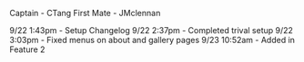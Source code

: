 Captain - CTang
First Mate - JMclennan

9/22 1:43pm - Setup Changelog
9/22 2:37pm - Completed trival setup
9/22 3:03pm - Fixed menus on about and gallery pages
9/23 10:52am - Added in Feature 2